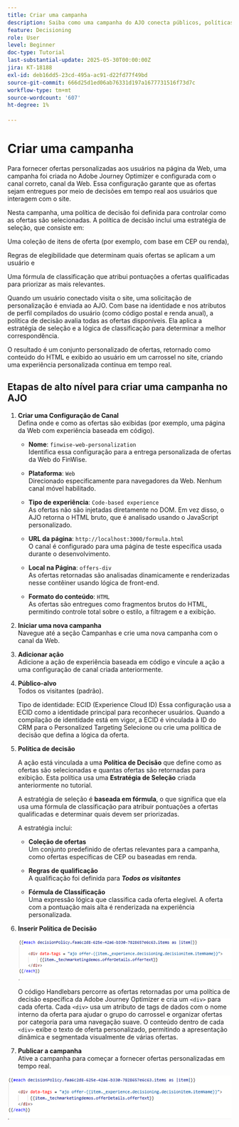 ```yaml
---
title: Criar uma campanha
description: Saiba como uma campanha do AJO conecta públicos, políticas de decisão e canais para fornecer ofertas personalizadas no momento certo nos pontos de contato do cliente.
feature: Decisioning
role: User
level: Beginner
doc-type: Tutorial
last-substantial-update: 2025-05-30T00:00:00Z
jira: KT-18188
exl-id: deb16dd5-23cd-495a-ac91-d22fd77f49bd
source-git-commit: 666d25d1ed06ab76331d197a1677731516f73d7c
workflow-type: tm+mt
source-wordcount: '607'
ht-degree: 1%

---
```


# Criar uma campanha

Para fornecer ofertas personalizadas aos usuários na página da Web, uma campanha foi criada no Adobe Journey Optimizer e configurada com o canal correto, canal da Web. Essa configuração garante que as ofertas sejam entregues por meio de decisões em tempo real aos usuários que interagem com o site.

Nesta campanha, uma política de decisão foi definida para controlar como as ofertas são selecionadas. A política de decisão inclui uma estratégia de seleção, que consiste em:

Uma coleção de itens de oferta (por exemplo, com base em CEP ou renda),

Regras de elegibilidade que determinam quais ofertas se aplicam a um usuário e

Uma fórmula de classificação que atribui pontuações a ofertas qualificadas para priorizar as mais relevantes.

Quando um usuário conectado visita o site, uma solicitação de personalização é enviada ao AJO. Com base na identidade e nos atributos de perfil compilados do usuário (como código postal e renda anual), a política de decisão avalia todas as ofertas disponíveis. Ela aplica a estratégia de seleção e a lógica de classificação para determinar a melhor correspondência.

O resultado é um conjunto personalizado de ofertas, retornado como conteúdo do HTML e exibido ao usuário em um carrossel no site, criando uma experiência personalizada contínua em tempo real.


## Etapas de alto nível para criar uma campanha no AJO

1. **Criar uma Configuração de Canal**\
   Defina onde e como as ofertas são exibidas (por exemplo, uma página da Web com experiência baseada em código).
   - **Nome**: `finwise-web-personalization`\
     Identifica essa configuração para a entrega personalizada de ofertas da Web do FinWise.

   - **Plataforma**: `Web`\
     Direcionado especificamente para navegadores da Web. Nenhum canal móvel habilitado.

   - **Tipo de experiência**: `Code-based experience`\
     As ofertas não são injetadas diretamente no DOM. Em vez disso, o AJO retorna o HTML bruto, que é analisado usando o JavaScript personalizado.

   - **URL da página**: `http://localhost:3000/formula.html`\
     O canal é configurado para uma página de teste específica usada durante o desenvolvimento.

   - **Local na Página**: `offers-div`\
     As ofertas retornadas são analisadas dinamicamente e renderizadas nesse contêiner usando lógica de front-end.

   - **Formato do conteúdo**: `HTML`\
     As ofertas são entregues como fragmentos brutos do HTML, permitindo controle total sobre o estilo, a filtragem e a exibição.


2. **Iniciar uma nova campanha**\
   Navegue até a seção Campanhas e crie uma nova campanha com o canal da Web.

3. **Adicionar ação**\
   Adicione a ação de experiência baseada em código e vincule a ação a uma configuração de canal criada anteriormente.



4. **Público-alvo**\
   Todos os visitantes (padrão).

   Tipo de identidade: ECID (Experience Cloud ID)
Essa configuração usa a ECID como a identidade principal para reconhecer usuários. Quando a compilação de identidade está em vigor, a ECID é vinculada à ID do CRM para o Personalized Targeting Selecione ou crie uma política de decisão que defina a lógica da oferta.

5. **Política de decisão**


   A ação está vinculada a uma **Política de Decisão** que define como as ofertas são selecionadas e quantas ofertas são retornadas para exibição. Esta política usa uma **Estratégia de Seleção** criada anteriormente no tutorial.

   A estratégia de seleção é **baseada em fórmula**, o que significa que ela usa uma fórmula de classificação para atribuir pontuações a ofertas qualificadas e determinar quais devem ser priorizadas.

   A estratégia inclui:

   - **Coleção de ofertas**\
     Um conjunto predefinido de ofertas relevantes para a campanha, como ofertas específicas de CEP ou baseadas em renda.

   - **Regras de qualificação**\
     A qualificação foi definida para **_Todos os visitantes_**

   - **Fórmula de Classificação**\
     Uma expressão lógica que classifica cada oferta elegível. A oferta com a pontuação mais alta é renderizada na experiência personalizada.


6. **Inserir Política de Decisão**

   ![editor-personalização](assets/personalization-editor.png)

   O código Handlebars percorre as ofertas retornadas por uma política de decisão específica da Adobe Journey Optimizer e cria um `<div>` para cada oferta. Cada `<div>` usa um atributo de tags de dados com o nome interno da oferta para ajudar o grupo do carrossel e organizar ofertas por categoria para uma navegação suave. O conteúdo dentro de cada `<div>` exibe o texto de oferta personalizado, permitindo a apresentação dinâmica e segmentada visualmente de várias ofertas.


7. **Publicar a campanha**\
   Ative a campanha para começar a fornecer ofertas personalizadas em tempo real.

![img](assets/personalization-editor.png)
